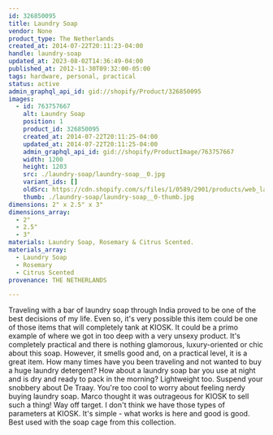 ```yaml
---
id: 326850095
title: Laundry Soap
vendor: None
product_type: The Netherlands
created_at: 2014-07-22T20:11:23-04:00
handle: laundry-soap
updated_at: 2023-08-02T14:36:49-04:00
published_at: 2012-11-30T09:32:00-05:00
tags: hardware, personal, practical
status: active
admin_graphql_api_id: gid://shopify/Product/326850095
images:
  - id: 763757667
    alt: Laundry Soap
    position: 1
    product_id: 326850095
    created_at: 2014-07-22T20:11:25-04:00
    updated_at: 2014-07-22T20:11:25-04:00
    admin_graphql_api_id: gid://shopify/ProductImage/763757667
    width: 1200
    height: 1203
    src: ./laundry-soap/laundry-soap__0.jpg
    variant_ids: []
    oldSrc: https://cdn.shopify.com/s/files/1/0589/2901/products/web_laundry-soap.jpeg?v=1406074285
    thumb: ./laundry-soap/laundry-soap__0-thumb.jpg
dimensions: 2" x 2.5" x 3"
dimensions_array:
  - 2"
  - 2.5"
  - 3"
materials: Laundry Soap, Rosemary & Citrus Scented.
materials_array:
  - Laundry Soap
  - Rosemary
  - Citrus Scented
provenance: THE NETHERLANDS

---
```


Traveling with a bar of laundry soap through India proved to be one of the best decisions of my life. Even so, it's very possible this item could be one of those items that will completely tank at KIOSK. It could be a primo example of where we got in too deep with a very unsexy product. It's completely practical and there is nothing glamorous, luxury-oriented or chic about this soap. However, it smells good and, on a practical level, it is a great item. How many times have you been traveling and not wanted to buy a huge laundry detergent? How about a laundry soap bar you use at night and is dry and ready to pack in the morning? Lightweight too. Suspend your snobbery about De Traay. You're too cool to worry about feeling nerdy buying laundry soap. Marco thought it was outrageous for KIOSK to sell such a thing! Way off target. I don't think we have those types of parameters at KIOSK. It's simple - what works is here and good is good. Best used with the soap cage from this collection.